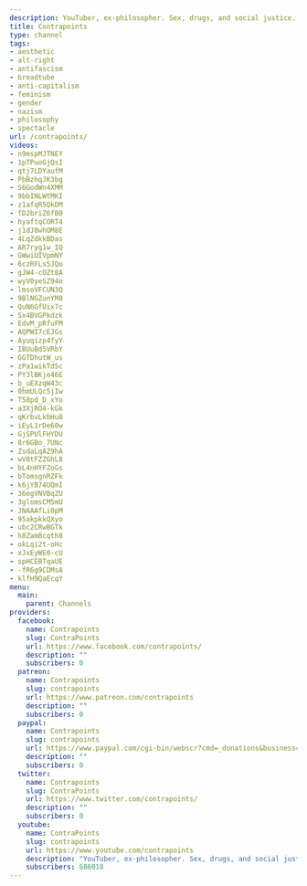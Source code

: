 ```yaml
---
description: YouTuber, ex-philosopher. Sex, drugs, and social justice.
title: Contrapoints
type: channel
tags:
- aesthetic
- alt-right
- antifascism
- breadtube
- anti-capitalism
- feminism
- gender
- nazism
- philosophy
- spectacle
url: /contrapoints/
videos:
- n9mspMJTNEY
- 1pTPuoGjQsI
- qtj7LDYaufM
- PbBzhqJK3bg
- S6GodWn4XMM
- 9bbINLWtMKI
- z1afqR5QkDM
- fD2briZ6fB0
- hyaftqCORT4
- j1dJ8whOM8E
- 4LqZdkkBDas
- AR7ryg1w_IQ
- GWwiUIVpmNY
- 6czRFLs5JQo
- gJW4-cOZt8A
- wyV0yeSZ94o
- lmsoVFCUN3Q
- 9BlNGZunYM8
- QuN6GfUix7c
- Sx4BVGPkdzk
- EdvM_pRfuFM
- AQPWI7cEJGs
- Ayuqizp4fyY
- IBUuBd5VRbY
- GGTDhutW_us
- zPa1wikTd5c
- PY3lBKje46E
- b_uEXzqW43c
- 0hmULQc5jIw
- T58pd_D_xYo
- a3XjRO4-kGk
- qKrbvLkbHu8
- iEyL1rDe60w
- GjSPUlFHYDU
- 8r6GBo_7UNc
- ZsdaLqAZ9hA
- wV8tFZZGhL8
- bL4nHYFZoGs
- bTomsgnRZFk
- k6jYB74UQmI
- 36egVNVBqZU
- 3glomsCM5mU
- JNAAAfLi0pM
- 95akpkkQXyo
- ubc2CRwBGTk
- h8Zam8cqth8
- okLqi2t-oHc
- xJxEyWE0-cU
- spHCEBTqaUE
- -fR6g9CDMsA
- klfH9QaEcqY
menu:
  main:
    parent: Channels
providers:
  facebook:
    name: Contrapoints
    slug: ContraPoints
    url: https://www.facebook.com/contrapoints/
    description: ""
    subscribers: 0
  patreon:
    name: Contrapoints
    slug: contrapoints
    url: https://www.patreon.com/contrapoints
    description: ""
    subscribers: 0
  paypal:
    name: Contrapoints
    slug: contrapoints
    url: https://www.paypal.com/cgi-bin/webscr?cmd=_donations&business=QAXL4AUZAQY7C&lc=US&item_name=ContraPoints&currency_code=USD&bn=PP%2DDonationsBF%3Abtn_donateCC_LG%2Egif%3ANonHosted
    description: ""
    subscribers: 0
  twitter:
    name: Contrapoints
    slug: ContraPoints
    url: https://www.twitter.com/contrapoints/
    description: ""
    subscribers: 0
  youtube:
    name: ContraPoints
    slug: contrapoints
    url: https://www.youtube.com/contrapoints
    description: "YouTuber, ex-philosopher. Sex, drugs, and social justice. \U0001F338"
    subscribers: 686018
---
```

